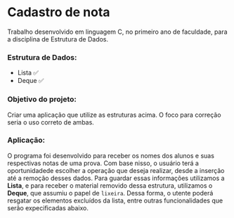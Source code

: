 # Cadastro de nota
Trabalho desenvolvido em linguagem C, no primeiro ano de faculdade, para a disciplina de Estrutura de Dados.

### Estrutura de Dados:
* Lista ✅
* Deque ✅

### Objetivo do projeto:
Criar uma aplicação que utilize as estruturas acima. O foco para correção seria o uso correto de ambas.

### Aplicação:
O programa foi desenvolvido para receber os nomes dos alunos e suas respectivas notas de uma prova. Com base nisso, o usuário terá a oportunidadede escolher a operação que deseja realizar, desde a inserção até a remoção desses dados. Para guardar essas informações utilizamos a **Lista**, e para receber o material removido dessa estrutura, utilizamos o **Deque**, que assumiu o papel de `lixeira`. Dessa forma, o utente poderá resgatar os elementos excluídos da lista, entre outras funcionalidades que serão expecificadas abaixo.
